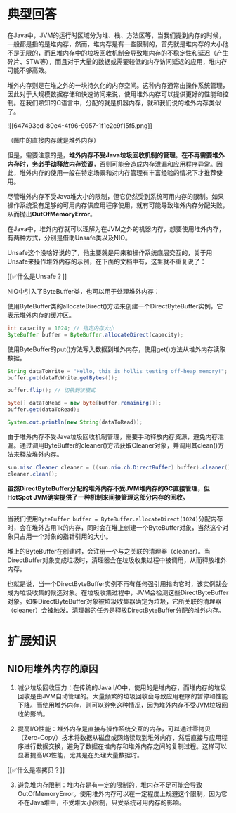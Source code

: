 # 典型回答


在Java中，JVM的运行时区域分为堆、栈、方法区等，当我们提到内存的时候，一般都是指的是堆内存，然而，堆内存是有一些限制的，首先就是堆内存的大小他不是无限的，而且堆内存中的垃圾回收机制会导致堆内存的不稳定性和延迟（产生碎片、STW等），而且对于大量的数据或需要较低的内存访问延迟的应用，堆内存可能不够高效。



堆外内存则是在堆之外的一块持久化的内存空间。这种内存通常由操作系统管理，因此对于大规模数据存储和快速访问来说，使用堆外内存可以提供更好的性能和控制。在我们熟知的C语言中，分配的就是机器内存，就和我们说的堆外内存类似了。



![[647493ed-80e4-4f96-9957-1f1e2c9f15f5.png]]

（图中的直接内存就是堆外内存）



但是，需要注意的是，**堆外内存不受Java垃圾回收机制的管理**。**在不再需要堆外内存时，务必手动释放内存资源**，否则可能会造成内存泄漏和应用程序异常。因此，堆外内存的使用一般在特定场景和对内存管理有丰富经验的情况下才推荐使用。



尽管堆外内存不受Java堆大小的限制，但它仍然受到系统可用内存的限制。如果操作系统没有足够的可用内存供应用程序使用，就有可能导致堆外内存分配失败，从而抛出**OutOfMemoryError**。



在Java中，堆外内存就可以理解为在JVM之外的机器内存，想要使用堆外内存，有两种方式，分别是借助Unsafe类以及NIO。



Unsafe这个没啥好说的了，他主要就是用来和操作系统底层交互的，关于用Unsafe来操作堆外内存的示例，在下面的文档中有，这里就不重复说了：



[[✅什么是Unsafe？]]



NIO中引入了ByteBuffer类，也可以用于处理堆外内存：



使用ByteBuffer类的allocateDirect()方法来创建一个DirectByteBuffer实例，它表示堆外内存的缓冲区。



```java
int capacity = 1024; // 指定内存大小
ByteBuffer buffer = ByteBuffer.allocateDirect(capacity);
```





使用ByteBuffer的put()方法写入数据到堆外内存，使用get()方法从堆外内存读取数据。



```java
String dataToWrite = "Hello, this is hollis testing off-heap memory!";
buffer.put(dataToWrite.getBytes());

buffer.flip(); // 切换到读模式

byte[] dataToRead = new byte[buffer.remaining()];
buffer.get(dataToRead);

System.out.println(new String(dataToRead));
```



由于堆外内存不受Java垃圾回收机制管理，需要手动释放内存资源，避免内存泄漏。通过调用ByteBuffer的cleaner()方法获取Cleaner对象，并调用其clean()方法来释放堆外内存。



```java
sun.misc.Cleaner cleaner = ((sun.nio.ch.DirectBuffer) buffer).cleaner();
cleaner.clean();
```





**虽然DirectByteBuffer分配的堆外内存不受JVM堆内存的GC直接管理，但HotSpot JVM确实提供了一种机制来间接管理这部分内存的回收。**

****

当我们使用`ByteBuffer buffer = ByteBuffer.allocateDirect(1024)`分配内存时，会在堆外占用1k的内存，同时会在堆上创建一个ByteBuffer对象，当然这个对象只占用一个对象的指针引用的大小。



堆上的ByteBuffer在创建时，会注册一个与之关联的清理器（cleaner）。当DirectBuffer对象变成垃圾时，清理器会在垃圾收集过程中被调用，从而释放堆外内存。



也就是说，当一个DirectByteBuffer实例不再有任何强引用指向它时，该实例就会成为垃圾收集的候选对象。在垃圾收集过程中，JVM会检测这些DirectByteBuffer对象。如果DirectByteBuffer对象被垃圾收集器确定为垃圾，它所关联的清理器（cleaner）会被触发。清理器的任务是释放DirectByteBuffer分配的堆外内存。



# 扩展知识


## NIO用堆外内存的原因


1. 减少垃圾回收压力：在传统的Java I/O中，使用的是堆内存，而堆内存的垃圾回收是由JVM自动管理的。大量频繁的垃圾回收会导致应用程序的暂停和性能下降。而使用堆外内存，则可以避免这种情况，因为堆外内存不受JVM垃圾回收的影响。



2. 提高I/O性能：堆外内存是直接与操作系统交互的内存，可以通过零拷贝（Zero-Copy）技术将数据从磁盘或网络读取到堆外内存，然后直接与应用程序进行数据交换，避免了数据在堆内存和堆外内存之间的复制过程。这样可以显著提高I/O性能，尤其是在处理大量数据时。



[[✅什么是零拷贝？]]



3. 避免堆内存限制：堆内存是有一定的限制的，堆内存不足可能会导致OutOfMemoryError。使用堆外内存可以在一定程度上规避这个限制，因为它不在Java堆中，不受堆大小限制，只受系统可用内存的影响。









